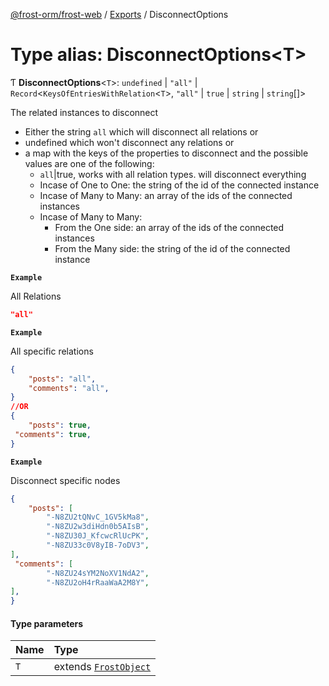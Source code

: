 [@frost-orm/frost-web](../modules.md) / [Exports](../modules.md) / DisconnectOptions

# Type alias: DisconnectOptions<T\>

Ƭ **DisconnectOptions**<`T`\>: `undefined` \| ``"all"`` \| `Record`<`KeysOfEntriesWithRelation`<`T`\>, ``"all"`` \| ``true`` \| `string` \| `string`[]\>

The related instances to disconnect

- Either the string `all` which will disconnect all relations or
- undefined which won't disconnect any relations or
- a map with the keys of the properties to disconnect and the possible values are one of the following:
	- `all`|true, works with all relation types. will disconnect everything
	- Incase of One to One: the string of the id of the connected instance
	- Incase of Many to Many: an array of the ids of the connected instances
	- Incase of Many to Many:
		- From the One side:  an array of the ids of the connected instances
		- From the Many side: the string of the id of the connected instance

**`Example`**

All Relations
```json
"all"
```

**`Example`**

All specific relations
```json
{
	"posts": "all",
	"comments": "all",
}
//OR 
{
	"posts": true,
 "comments": true,
}
```

**`Example`**

Disconnect specific nodes
```json
{
	"posts": [
		"-N8ZU2tQNvC_1GV5kMa8",
		"-N8ZU2w3diHdn0b5AIsB",
		"-N8ZU30J_KfcwcRlUcPK",
		"-N8ZU33c0V8yIB-7oDV3",
],
 "comments": [
		"-N8ZU24sYM2NoXV1NdA2",
		"-N8ZU2oH4rRaaWaA2M8Y",
],
}
```

#### Type parameters

| Name | Type |
| :------ | :------ |
| `T` | extends [`FrostObject`](../classes/FrostObject.md) |
